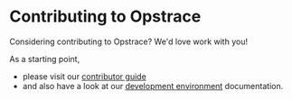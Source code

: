 # Contributing to Opstrace

Considering contributing to Opstrace? We'd love work with you!

As a starting point,

* please visit our [contributor guide](https://docs.opstrace.com/guides/contributor)
* and also have a look at our [development environment](https://docs.opstrace.com/guides/contributor/setting-up-your-dev-env) documentation.

